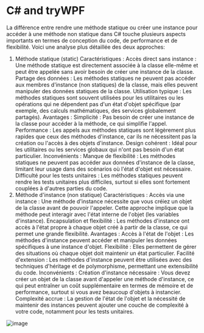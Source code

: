 # C# and tryWPF
La différence entre rendre une méthode statique ou créer une instance pour accéder à une méthode non statique dans C# touche plusieurs aspects importants en termes de conception du code, de performance et de flexibilité. Voici une analyse plus détaillée des deux approches:

1. Méthode statique (static)
Caractéristiques :
Accès direct sans instance : Une méthode statique est directement associée à la classe elle-même et peut être appelée sans avoir besoin de créer une instance de la classe.
Partage des données : Les méthodes statiques ne peuvent pas accéder aux membres d'instance (non statiques) de la classe, mais elles peuvent manipuler des données statiques de la classe.
Utilisation typique : Les méthodes statiques sont souvent utilisées pour les utilitaires ou les opérations qui ne dépendent pas d'un état d'objet spécifique (par exemple, des calculs mathématiques, des services globalement partagés).
Avantages :
Simplicité : Pas besoin de créer une instance de la classe pour accéder à la méthode, ce qui simplifie l'appel.
Performance : Les appels aux méthodes statiques sont légèrement plus rapides que ceux des méthodes d'instance, car ils ne nécessitent pas la création ou l'accès à des objets d'instance.
Design cohérent : Idéal pour les utilitaires ou les services globaux qui n'ont pas besoin d'un état particulier.
Inconvénients :
Manque de flexibilité : Les méthodes statiques ne peuvent pas accéder aux données d'instance de la classe, limitant leur usage dans des scénarios où l'état d'objet est nécessaire.
Difficulté pour les tests unitaires : Les méthodes statiques peuvent rendre les tests unitaires plus difficiles, surtout si elles sont fortement couplées à d'autres parties du code.
2. Méthode d'instance (non statique)
Caractéristiques :
Accès via une instance : Une méthode d'instance nécessite que vous créiez un objet de la classe avant de pouvoir l'appeler. Cette approche implique que la méthode peut interagir avec l'état interne de l'objet (les variables d'instance).
Encapsulation et flexibilité : Les méthodes d'instance ont accès à l'état propre à chaque objet créé à partir de la classe, ce qui permet une grande flexibilité.
Avantages :
Accès à l'état de l'objet : Les méthodes d'instance peuvent accéder et manipuler les données spécifiques à une instance d'objet.
Flexibilité : Elles permettent de gérer des situations où chaque objet doit maintenir un état particulier.
Facilité d'extension : Les méthodes d'instance peuvent être utilisées avec des techniques d'héritage et de polymorphisme, permettant une extensibilité du code.
Inconvénients :
Création d'instance nécessaire : Vous devez créer un objet de la classe avant d'appeler une méthode d'instance, ce qui peut entraîner un coût supplémentaire en termes de mémoire et de performance, surtout si vous avez beaucoup d'objets à instancier.
Complexité accrue : La gestion de l'état de l'objet et la nécessité de maintenir des instances peuvent ajouter une couche de complexité à votre code, notamment pour les tests unitaires.

![image](https://github.com/user-attachments/assets/aa9bb900-52fa-4892-9043-e69d193c1580)
